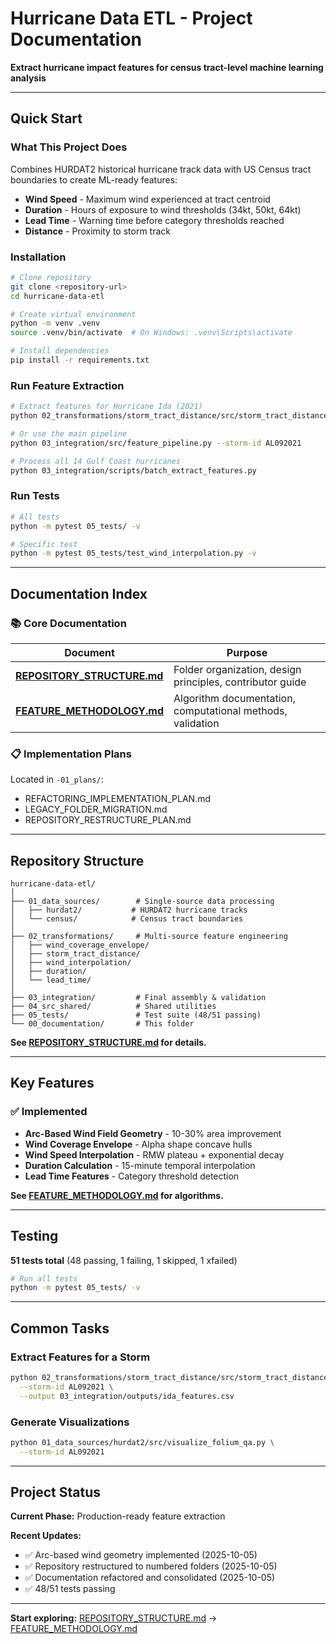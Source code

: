 # Hurricane Data ETL - Project Documentation

**Extract hurricane impact features for census tract-level machine learning analysis**

---

## Quick Start

### What This Project Does

Combines HURDAT2 historical hurricane track data with US Census tract boundaries to create ML-ready features:
- **Wind Speed** - Maximum wind experienced at tract centroid
- **Duration** - Hours of exposure to wind thresholds (34kt, 50kt, 64kt)
- **Lead Time** - Warning time before category thresholds reached
- **Distance** - Proximity to storm track

### Installation

```bash
# Clone repository
git clone <repository-url>
cd hurricane-data-etl

# Create virtual environment
python -m venv .venv
source .venv/bin/activate  # On Windows: .venv\Scripts\activate

# Install dependencies
pip install -r requirements.txt
```

### Run Feature Extraction

```bash
# Extract features for Hurricane Ida (2021)
python 02_transformations/storm_tract_distance/src/storm_tract_distance.py --storm-id AL092021

# Or use the main pipeline
python 03_integration/src/feature_pipeline.py --storm-id AL092021

# Process all 14 Gulf Coast hurricanes
python 03_integration/scripts/batch_extract_features.py
```

### Run Tests

```bash
# All tests
python -m pytest 05_tests/ -v

# Specific test
python -m pytest 05_tests/test_wind_interpolation.py -v
```

---

## Documentation Index

### 📚 Core Documentation

| Document | Purpose |
|----------|---------|
| **[REPOSITORY_STRUCTURE.md](REPOSITORY_STRUCTURE.md)** | Folder organization, design principles, contributor guide |
| **[FEATURE_METHODOLOGY.md](FEATURE_METHODOLOGY.md)** | Algorithm documentation, computational methods, validation |

### 📋 Implementation Plans

Located in `-01_plans/`:
- REFACTORING_IMPLEMENTATION_PLAN.md
- LEGACY_FOLDER_MIGRATION.md  
- REPOSITORY_RESTRUCTURE_PLAN.md

---

## Repository Structure

```
hurricane-data-etl/
│
├── 01_data_sources/        # Single-source data processing
│   ├── hurdat2/           # HURDAT2 hurricane tracks
│   └── census/            # Census tract boundaries
│
├── 02_transformations/     # Multi-source feature engineering
│   ├── wind_coverage_envelope/
│   ├── storm_tract_distance/
│   ├── wind_interpolation/
│   ├── duration/
│   └── lead_time/
│
├── 03_integration/         # Final assembly & validation
├── 04_src_shared/          # Shared utilities
├── 05_tests/               # Test suite (48/51 passing)
└── 00_documentation/       # This folder
```

**See [REPOSITORY_STRUCTURE.md](REPOSITORY_STRUCTURE.md) for details.**

---

## Key Features

### ✅ Implemented

- **Arc-Based Wind Field Geometry** - 10-30% area improvement
- **Wind Coverage Envelope** - Alpha shape concave hulls
- **Wind Speed Interpolation** - RMW plateau + exponential decay  
- **Duration Calculation** - 15-minute temporal interpolation
- **Lead Time Features** - Category threshold detection

**See [FEATURE_METHODOLOGY.md](FEATURE_METHODOLOGY.md) for algorithms.**

---

## Testing

**51 tests total** (48 passing, 1 failing, 1 skipped, 1 xfailed)

```bash
# Run all tests
python -m pytest 05_tests/ -v
```

---

## Common Tasks

### Extract Features for a Storm

```bash
python 02_transformations/storm_tract_distance/src/storm_tract_distance.py \
  --storm-id AL092021 \
  --output 03_integration/outputs/ida_features.csv
```

### Generate Visualizations

```bash
python 01_data_sources/hurdat2/src/visualize_folium_qa.py \
  --storm-id AL092021
```

---

## Project Status

**Current Phase:** Production-ready feature extraction

**Recent Updates:**
- ✅ Arc-based wind geometry implemented (2025-10-05)
- ✅ Repository restructured to numbered folders (2025-10-05)
- ✅ Documentation refactored and consolidated (2025-10-05)
- ✅ 48/51 tests passing

---

**Start exploring:** [REPOSITORY_STRUCTURE.md](REPOSITORY_STRUCTURE.md) → [FEATURE_METHODOLOGY.md](FEATURE_METHODOLOGY.md)
